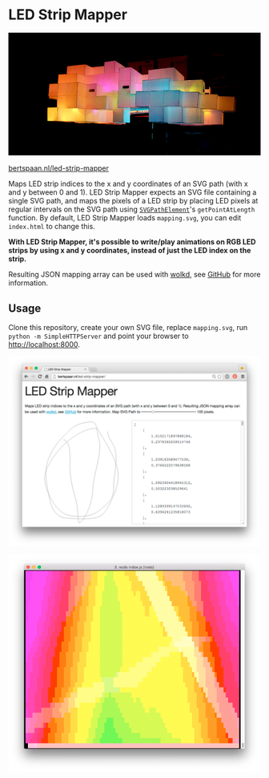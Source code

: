 # LED Strip Mapper

![](https://raw.githubusercontent.com/bertspaan/wolkd/master/public/img/wolk.jpg)

[bertspaan.nl/led-strip-mapper](http://bertspaan.nl/led-strip-mapper)

Maps LED strip indices to the x and y coordinates of an SVG path (with x and y between 0 and 1). LED Strip Mapper expects an SVG file containing a single SVG path, and maps the pixels of a LED strip by placing LED pixels at regular intervals on the SVG path using [`SVGPathElement`](https://developer.mozilla.org/en/docs/Web/API/SVGPathElement)'s `getPointAtLength` function. By default, LED Strip Mapper loads `mapping.svg`, you can edit `index.html` to change this.

__With LED Strip Mapper, it's possible to write/play animations on RGB LED strips by using x and y coordinates, instead of just the LED index on the strip.__

Resulting JSON mapping array can be used with <a href="https://github.com/bertspaan/wolkd">wolkd</a>, see <a href="https://github.com/bertspaan/led-strip-mapper">GitHub</a> for more information.

## Usage

Clone this repository, create your own SVG file, replace `mapping.svg`, run `python -m SimpleHTTPServer` and point your browser to [http://localhost:8000](http://localhost:8000).

![](screenshot.png)

![](https://raw.githubusercontent.com/bertspaan/wolkd/master/public/img/wolkd.png)
